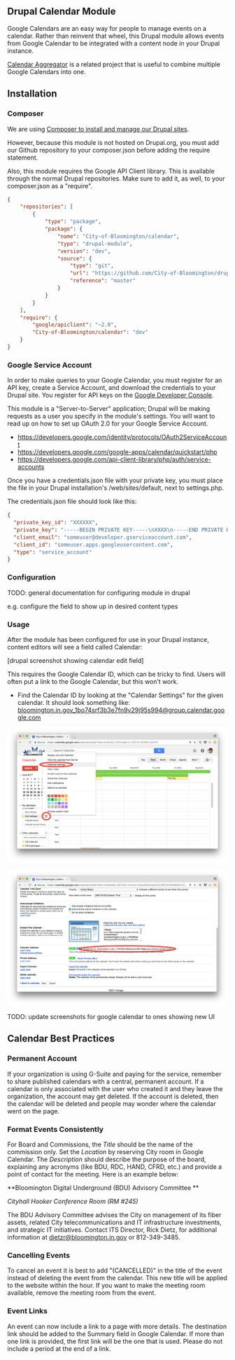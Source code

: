 ## Drupal Calendar Module

Google Calendars are an easy way for people to manage events on a calendar. Rather than reinvent that wheel, this Drupal module allows events from Google Calendar to be integrated with a content node in your Drupal instance. 

[Calendar Aggregator](https://github.com/City-of-Bloomington/calendar-aggregator) is a related project that is useful to combine multiple Google Calendars into one.

## Installation
### Composer
We are using [Composer to install and manage our Drupal sites](https://www.drupal.org/docs/develop/using-composer/using-composer-to-manage-drupal-site-dependencies).


However, because this module is not hosted on Drupal.org, you must add our Github repository
to your composer.json before adding the require statement.

Also, this module requires the Google API Client library.  This is available through the normal
Drupal repositories.  Make sure to add it, as well, to your composer.json as a "require".

```json
{
    "repositories": [
        {
            "type": "package",
            "package": {
                "name": "City-of-Bloomington/calendar",
                "type": "drupal-module",
                "version": "dev",
                "source": {
                    "type": "git",
                    "url": "https://github.com/City-of-Bloomington/drupal-module-calendar",
                    "reference": "master"
                }
            }
        }
    ],
    "require": {
        "google/apiclient": "~2.0",
        "City-of-Bloomington/calendar": "dev"
    }
}
```

### Google Service Account
In order to make queries to your Google Calendar, you must register for an API key,
create a Service Account, and download the credentials to your Drupal site.  You
register for API keys on the [Google Developer Console](https://console.developers.google.com).

This module is a "Server-to-Server" application;  Drupal will be making requests as
a user you specify in the module's settings. You will want to read up
on how to set up OAuth 2.0 for your Google Service Account.

* https://developers.google.com/identity/protocols/OAuth2ServiceAccount
* https://developers.google.com/google-apps/calendar/quickstart/php
* https://developers.google.com/api-client-library/php/auth/service-accounts

Once you have a credentials.json file with your private key, you must place the file
in your Drupal installation's /web/sites/default, next to settings.php.

The credentials.json file should look like this:
```json
{
  "private_key_id": "XXXXXX",
  "private_key": "-----BEGIN PRIVATE KEY-----\nXXXX\n-----END PRIVATE KEY-----\n",
  "client_email": "someuser@developer.gserviceaccount.com",
  "client_id": "someuser.apps.googleusercontent.com",
  "type": "service_account"
}
```

### Configuration

TODO: general documentation for configuring module in drupal

e.g. configure the field to show up in desired content types

### Usage

After the module has been configured for use in your Drupal instance, content editors will see a field called Calendar:

[drupal screenshot showing calendar edit field]

This requires the Google Calendar ID, which can be tricky to find. Users will often put a link to the Google Calendar, but this won’t work. 

* Find the Calendar ID by looking at the "Calendar Settings" for the given calendar. It should look something like: bloomington.in.gov_1bo74srf3b3e7fn9v29j95s994@group.calendar.google.com

![image alt text](static/image_0.png)

![image alt text](static/image_1.png)

TODO: update screenshots for google calendar to ones showing new UI

## Calendar Best Practices

### Permanent Account

If your organization is using G-Suite and paying for the service, remember to share published calendars with a central, permanent account. If a calendar is only associated with the user who created it and they leave the organization, the account may get deleted. If the account is deleted, then the calendar will be deleted and people may wonder where the calendar went on the page. 

### Format Events Consistently

For Board and Commissions, the *Title* should be the name of the commission only. Set the *Location* by reserving City room in Google Calendar. The *Description* should describe the purpose of the board, explaining any acronyms (like BDU, RDC, HAND, CFRD, etc.) and provide a point of contact for the meeting.  Here is an example below:

**Bloomington Digital Underground (BDU) Advisory Committee **

*Cityhall Hooker Conference Room (RM #245)*

The BDU Advisory Committee advises the City on management of its fiber assets, related City telecommunications and IT infrastructure investments, and strategic IT initiatives.  Contact ITS Director, Rick Dietz, for additional information at dietzr@bloomington.in.gov or 812-349-3485.

### Cancelling Events

To cancel an event it is best to add "(CANCELLED)" in the title of the event instead of deleting the event from the calendar. This new title will be applied to the website within the hour. If you want to make the meeting room available, remove the meeting room from the event. 

### Event Links

An event can now include a link to a page with more details. The destination link should be added to the Summary field in Google Calendar. If more than one link is provided, the first link will be the one that is used. Please do not include a period at the end of a link. 


